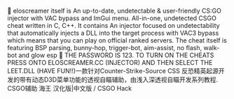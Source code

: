 🥊 eloscreamer itself is An up-to-date, undetectable & user-friendly CS:GO injector with VAC bypass and ImGui menu. All-in-one, undetected CSGO cheat written in C, C++. It contains An injector focused on undetectability that automatically injects a DLL into the target process with VAC3 bypass which means that you can play on official ranked servers. The cheat itself is featuring BSP parsing, bunny-hop, trigger-bot, aim-assist, no flash, walk-bot and glow esp 🥊 THE PASSWORD IS 123. TO TURN ON THE CHEATS PRESS ONTO ELOSCREAMER.CC (INJECTOR) AND THEN SELECT THE LEET.DLL (HAVE FUN!!)一款针对Counter-Strike-Source CSS 反恐精英起源开发的带有动态D3D菜单功能的透视自瞄辅助，由浅入深透视自瞄开发系列教程. CSGO辅助 海王 汉化版|中文版 / CSGO Hack
